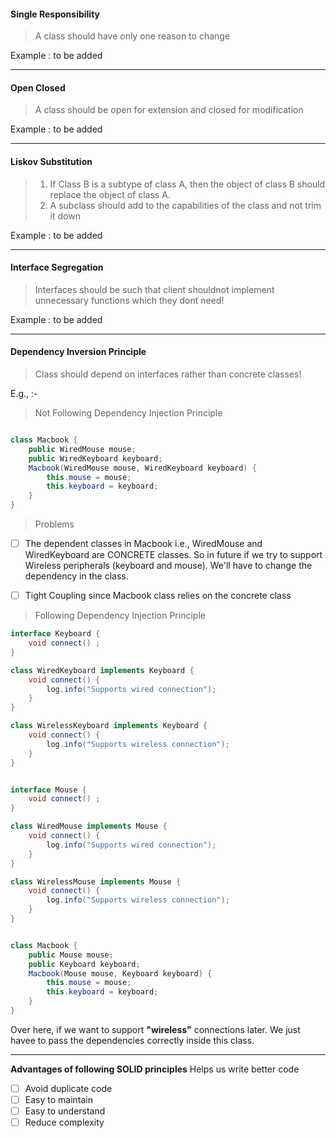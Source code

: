 #### **Single Responsibility** 
>A class should have only one reason to change 

Example : to be added
___
#### **Open Closed** 
>A class should be open for extension and closed for modification 

Example : to be added
___
#### **Liskov Substitution** 
>1) If Class B is a subtype of class A, then the object of class B should replace the object of class A. 
>2) A subclass should add to the capabilities of the class and not trim it down 

Example : to be added

____

#### **Interface Segregation**
> Interfaces should be such that client shouldnot implement unnecessary functions which they dont need! 

Example : to be added

___
#### **Dependency Inversion Principle** 
> Class should depend on interfaces rather than concrete classes! 

E.g., :- 
>Not Following Dependency Injection Principle 
```java

class Macbook {
	public WiredMouse mouse;
	public WiredKeyboard keyboard;
	Macbook(WiredMouse mouse, WiredKeyboard keyboard) {
		this.mouse = mouse;
		this.keyboard = keyboard;	
	}
}
```

>Problems 
- [ ] The dependent classes in Macbook i.e., WiredMouse and WiredKeyboard are CONCRETE classes. So in future if we try to support Wireless peripherals (keyboard and mouse). We'll have to change the dependency in the class.

- [ ] Tight Coupling since Macbook class relies on the concrete class

>Following Dependency Injection Principle

```java
interface Keyboard {
	void connect() ;
}

class WiredKeyboard implements Keyboard {
	void connect() {
		log.info("Supports wired connection");
	}
}

class WirelessKeyboard implements Keyboard {
	void connect() {
		log.info("Supports wireless connection");
	}
}


interface Mouse {
	void connect() ;
}

class WiredMouse implements Mouse {
	void connect() {
		log.info("Supports wired connection");
	}
}

class WirelessMouse implements Mouse {
	void connect() {
		log.info("Supports wireless connection");
	}
}


class Macbook {
	public Mouse mouse;
	public Keyboard keyboard;
	Macbook(Mouse mouse, Keyboard keyboard) {
		this.mouse = mouse;
		this.keyboard = keyboard;	
	}
}
```

Over here, if we want to support **"wireless"** connections later. We just havee to pass the dependencies correctly inside this class.

___

**Advantages of following SOLID principles** 
Helps us write better code 
- [ ] Avoid duplicate code 
- [ ] Easy to maintain 
- [ ] Easy to understand 
- [ ] Reduce complexity 
